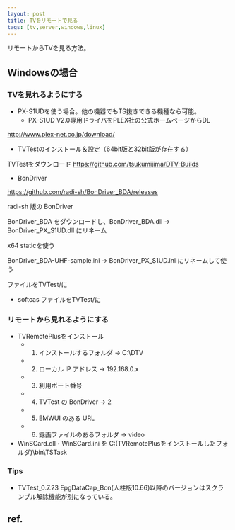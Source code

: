 ```yaml
---
layout: post
title: TVをリモートで見る
tags: [tv,server,windows,linux]
---
```


リモートからTVを見る方法。

## Windowsの場合
### TVを見れるようにする

* PX-S1UDを使う場合。他の機器でもTS抜きできる機種なら可能。
  * PX-S1UD V2.0専用ドライバをPLEX社の公式ホームページからDL

http://www.plex-net.co.jp/download/

* TVTestのインストール＆設定（64bit版と32bit版が存在する）

TVTestをダウンロード
https://github.com/tsukumijima/DTV-Builds

* BonDriver

https://github.com/radi-sh/BonDriver_BDA/releases

radi-sh 版の BonDriver

BonDriver_BDA をダウンロードし、BonDriver_BDA.dll → BonDriver_PX_S1UD.dll にリネーム

x64 staticを使う

BonDriver_BDA-UHF-sample.ini → BonDriver_PX_S1UD.ini にリネームして使う

ファイルをTVTest/に

* softcas
ファイルをTVTest/に

### リモートから見れるようにする

* TVRemotePlusをインストール
  * 1. インストールするフォルダ → C:\DTV
  * 2. ローカル IP アドレス → 192.168.0.x
  * 3. 利用ポート番号
  * 4. TVTest の BonDriver → 2
  * 5. EMWUI のある URL
  * 6. 録画ファイルのあるフォルダ → video
 * WinSCard.dll・WinSCard.ini を C:\(TVRemotePlusをインストールしたフォルダ)\bin\TSTask

### Tips

* TVTest_0.7.23 EpgDataCap_Bon(人柱版10.66)以降のバージョンはスクランブル解除機能が別になっている。

## ref.
